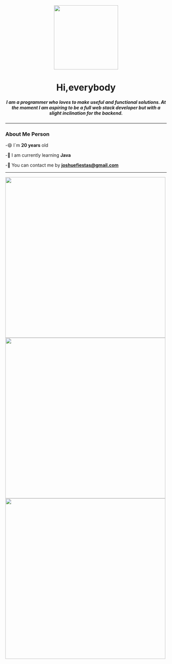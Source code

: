 <div id="header" align="center">
    <img src="https://wallpapers.com/images/hd/black-and-white-aesthetic-tree-at-lake-bfrrf8eocschry9b.jpg" width="200"/>
    <h1 align="center">Hi,everybody</h1>
    <h5 align="center">
       I am a programmer who loves to make useful and functional solutions. At the moment I am aspiring to be a full web stack developer but with a slight inclination          for the backend.</h3>
</div>

---
### About Me Person
-😄 I´m **20 years** old 

-🌱 I am currently learning **Java**

-💬 You can contact me by **joshuefiestas@gmail.com**

---

<div align="left">
    <img src="https://github-widgetbox.vercel.app/api/skills?languages=js,java,python,html,css,cpp,csharp&includeNames=true" width=500>
    <br>
    <img src="https://github-widgetbox.vercel.app/api/skills?frameworks=vue,tailwind&includeNames=true" width=500>
    <br>
    <img src="https://github-widgetbox.vercel.app/api/skills?tools=git&includeNames=true" width=500>
    
</div>


